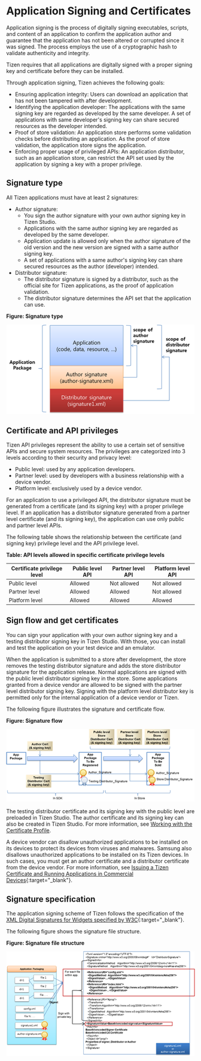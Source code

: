 
# Application Signing and Certificates

Application signing is the process of digitally signing executables,
scripts, and content of an application to confirm the application author
and guarantee that the application has not been altered or corrupted
since it was signed. The process employs the use of a cryptographic hash
to validate authenticity and integrity.

Tizen requires that all applications are digitally signed with a proper
signing key and certificate before they can be installed.

Through application signing, Tizen achieves the following goals:

-   Ensuring application integrity: Users can download an application
    that has not been tampered with after development.
-   Identifying the application developer: The applications with the
    same signing key are regarded as developed by the same developer. A
    set of applications with same developer's signing key can share
    secured resources as the developer intended.
-   Proof of store validation: An application store performs some
    validation checks before distributing an application. As the proof
    of store validation, the application store signs the application.
-   Enforcing proper usage of privileged APIs: An application
    distributor, such as an application store, can restrict the API set
    used by the application by signing a key with a proper privilege.

<a name="type"></a>
## Signature type

All Tizen applications must have at least 2 signatures:

-   Author signature:
    -   You sign the author signature with your own author signing key
        in Tizen Studio.
    -   Applications with the same author signing key are regarded as
        developed by the same developer.
    -   Application update is allowed only when the author signature of
        the old version and the new version are signed with a same
        author signing key.
    -   A set of applications with a same author's signing key can share
        secured resources as the author (developer) intended.
-   Distributor signature:
    -   The distributor signature is signed by a distributor, such as
        the official site for Tizen applications, as the proof of application validation.
    -   The distributor signature determines the API set that the
        application can use.

**Figure: Signature type**

![Signature type](./media/signature_type.png)

<a name="sec_priv"></a>
## Certificate and API privileges

Tizen API privileges represent the ability to use a certain set of
sensitive APIs and secure system resources. The privileges are
categorized into 3 levels according to their security and privacy level:

-   Public level: used by any application developers.
-   Partner level: used by developers with a business relationship with
    a device vendor.
-   Platform level: exclusively used by a device vendor.

For an application to use a privileged API, the distributor signature
must be generated from a certificate (and its signing key) with a proper
privilege level. If an application has a distributor signature generated
from a partner level certificate (and its signing key), the application
can use only public and partner level APIs.

The following table shows the relationship between the certificate (and
signing key) privilege level and the API privilege level.

**Table: API levels allowed in specific certificate privilege levels**

| Certificate privilege level | Public level API | Partner level API | Platform level API |
| ---  | --- | --- | --- |
| Public level | Allowed | Not allowed | Not allowed |
| Partner level | Allowed | Allowed | Not allowed |
| Platform level | Allowed | Allowed | Allowed |

<a name="flow"></a>
## Sign flow and get certificates

You can sign your application with your own author signing key and a
testing distributor signing key in Tizen Studio. With those, you can
install and test the application on your test device and an emulator.

When the application is submitted to a store after development, the
store removes the testing distributor signature and adds the store
distributor signature for the application release. Normal applications
are signed with the public level distributor signing key in the store.
Some applications granted from a device vendor are allowed to be signed
with the partner level distributor signing key. Signing with the
platform level distributor key is permitted only for the internal
application of a device vendor or Tizen.

The following figure illustrates the signature and certificate flow.

**Figure: Signature flow**

![Signature flow](./media/signature_flow.png)

The testing distributor certificate and its signing key with the public
level are preloaded in Tizen Studio. The author certificate and its
signing key can also be created in Tizen Studio. For more
information, see [Working with the Certificate
Profile](../../tizen-studio/common-tools/certificate-registration.md).

A device vendor can disallow unauthorized applications to be installed
on its devices to protect its devices from viruses and malwares. Samsung
also disallows unauthorized applications to be installed on its Tizen
devices. In such cases, you must get an author certificate and a
distributor certificate from the device vendor. For more information,
see [Issuing a Tizen Certificate and Running Applications in Commercial
Devices](https://developer.tizen.org/community/tip-tech/issuing-tizen-certificate-certificate-extension-ver-1.2){:target="_blank"}.

<a name="specification"></a>
## Signature specification

The application signing scheme of Tizen follows the specification of the
[XML Digital Signatures for Widgets specified by
W3C](https://www.w3.org/TR/widgets-digsig/){:target="_blank"}.

The following figure shows the signature file structure.

**Figure: Signature file structure**

![Signature file structure](./media/signature_structure.png)
